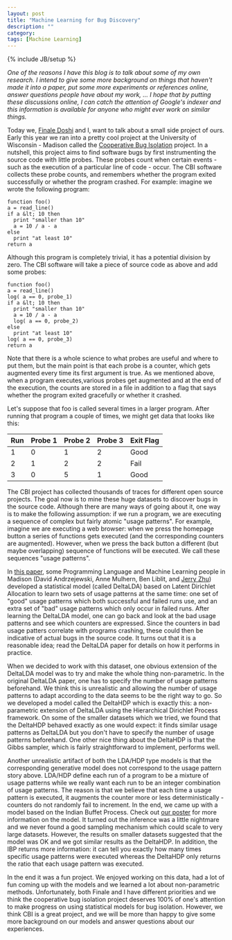 ```yaml
---
layout: post
title: "Machine Learning for Bug Discovery"
description: ""
category:
tags: [Machine Learning]
---
```

{% include JB/setup %}

_One of the reasons I have this blog is to talk about some of my own research. I intend to give some more background on things that haven't made it into a paper, put some more experiments or references online, answer questions people have about my work, ... I hope that by putting these discussions online, I can catch the attention of Google's indexer and this information is available for anyone who might ever work on similar things._

Today we, [Finale Doshi](http://mlg.eng.cam.ac.uk/finale/) and I, want to talk about a small side project of ours. Early this year we ran into a pretty cool project at the University of Wisconsin - Madison called the [Cooperative Bug Isolation](http://www.cs.wisc.edu/cbi/) project. In a nutshell, this project aims to find software bugs by first instrumenting the source code with little probes. These probes count when certain events - such as the execution of a particular line of code - occur.  The CBI software collects these probe counts, and remembers whether the program exited successfully or whether the program crashed. For example: imagine we wrote the following program:

    function foo()
    a = read_line()
    if a &lt; 10 then
      print "smaller than 10"
      a = 10 / a - a
    else
      print "at least 10"
    return a

Although this program is completely trivial, it has a potential division by zero. The CBI software will take a piece of source code as above and add some probes:

    function foo()
    a = read_line()
    log( a == 0, probe_1)
    if a &lt; 10 then
      print "smaller than 10"
      a = 10 / a - a
      log( a == 0, probe_2)
    else
      print "at least 10"
    log( a == 0, probe_3)
    return a

Note that there is a whole science to what probes are useful and where to put them, but the main point is that each probe is a counter, which gets augmented every time its first argument is true. As we mentioned above, when a program executes,various probes get augmented and at the end of the execution, the counts are stored in a file in addition to a flag that says whether the program exited gracefully or whether it crashed.

Let's suppose that foo is called several times in a larger program. After running that program a couple of times, we might get data that looks like this:

| Run | Probe 1 | Probe 2  | Probe 3 | Exit Flag
| ------ | ------ | ----- | ----- | ----- |
|  1  |  0  |   1  | 2 | Good |
|  2  |  1  |   2  | 2 | Fail |
|  3  |  0  |   5  | 1 | Good |

The CBI project has collected thousands of traces for different open source projects. The goal now is to mine these huge datasets to discover bugs in the source code. Although there are many ways of going about it, one way is to make the following assumption: if we run a program, we are executing a sequence of complex but fairly atomic "usage patterns". For example, imagine we are executing a web browser: when we press the homepage button a series of functions gets executed (and the corresponding counters are augmented). However, when we press the back button a different (but maybe overlapping) sequence of functions will be executed. We call these sequences "usage patterns".

In [this paper](http://pages.cs.wisc.edu/~jerryzhu/pub/rlda.pdf), some Programming Language and Machine Learning people in Madison (David Andrzejewski, Anne Mulhern, Ben Liblit, and [Jerry Zhu](http://pages.cs.wisc.edu/~jerryzhu/)) developed a statistical model (called DeltaLDA) based on Latent Dirichlet Allocation to learn two sets of usage patterns at the same time: one set of "good" usage patterns which both successful and failed runs use, and an extra set of "bad" usage patterns which only occur in failed runs. After learning the DeltaLDA model, one can go back and look at the bad usage patterns and see which counters are expressed. Since the counters in bad usage patters correlate with programs crashing, these could then be indicative of actual bugs in the source code. It turns out that it is a reasonable idea; read the DeltaLDA paper for details on how it performs in practice.

When we decided to work with this dataset, one obvious extension of the DeltaLDA model was to try and make the whole thing non-parametric. In the original DeltaLDA paper, one has to specify the number of usage patterns beforehand. We think this is unrealistic and allowing the number of usage patterns to adapt according to the data seems to be the right way to go. So we developed a model called the DeltaHDP which is exactly this: a non-parametric extension of DeltaLDA using the Hierarchical Dirichlet Process framework. On some of the smaller datasets which we tried, we found that the DeltaHDP behaved exactly as one would expect: it finds similar usage patterns as DeltaLDA but you don't have to specify the number of usage patterns beforehand. One other nice thing about the DeltaHDP is that the Gibbs sampler, which is fairly straightforward to implement, performs well.

Another unrealistic artifact of both the LDA/HDP type models is that the corresponding generative model does not correspond to the usage pattern story above. LDA/HDP define each run of a program to be a mixture of usage patterns while we really want each run to be an integer combination of usage patterns. The reason is that we believe that each time a usage pattern is executed, it augments the counter more or less deterministically - counters do not randomly fail to increment. In the end, we came up with a model based on the Indian Buffet Process. Check out [our poster](http://mlg.eng.cam.ac.uk/jurgen/pubs/crism2008bug.pdf) for more information on the model. It turned out the inference was a little nightmare and we never found a good sampling mechanism which could scale to very large datasets. However, the results on smaller datasets suggested that the model was OK and we got similar results as the DeltaHDP. In addition, the IBP returns more information: it can tell you exactly how many times specific usage patterns were executed whereas the DeltaHDP only returns the ratio that each usage pattern was executed.

In the end it was a fun project. We enjoyed working on this data, had a lot of fun coming up with the models and we learned a lot about non-parametric methods. Unfortunately, both Finale and I have different priorities and we think the cooperative bug isolation project deserves 100% of one's attention to make progress on using statistical models for bug isolation. However, we think CBI is a great project, and we will be more than happy to give some more background on our models and answer questions about our experiences.

